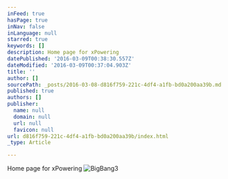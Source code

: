 ```yaml
---
inFeed: true
hasPage: true
inNav: false
inLanguage: null
starred: true
keywords: []
description: Home page for xPowering
datePublished: '2016-03-09T00:38:30.557Z'
dateModified: '2016-03-09T00:37:04.903Z'
title: ''
author: []
sourcePath: _posts/2016-03-08-d816f759-221c-4df4-a1fb-bd0a200aa39b.md
published: true
authors: []
publisher:
  name: null
  domain: null
  url: null
  favicon: null
url: d816f759-221c-4df4-a1fb-bd0a200aa39b/index.html
_type: Article

---
```

Home page for xPowering
![BigBang3](https://the-grid-user-content.s3-us-west-2.amazonaws.com/b6cf81f0-f722-4bd4-acae-117571ddb367.jpg)